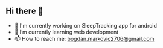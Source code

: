## Hi there 👋

  - 🔭 I'm currently working on SleepTracking app for android
  - 🌱 I’m currently learning web development
  - 📫 How to reach me: bogdan.markovic2706@gmail.com

<!--
**Gibo2706/Gibo2706** is a ✨ _special_ ✨ repository because its `README.md` (this file) appears on your GitHub profile.

Here are some ideas to get you started:

- 🔭 I’m currently working on ...
- 🌱 I’m currently learning ...
- 👯 I’m looking to collaborate on ...
- 🤔 I’m looking for help with ...
- 💬 Ask me about ...
- 📫 How to reach me: ...
- 😄 Pronouns: ...
- ⚡ Fun fact: ...
-->
